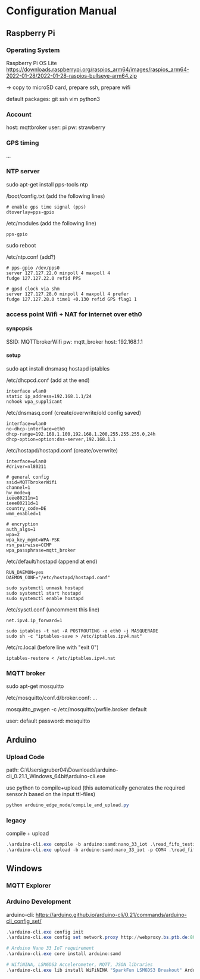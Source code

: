 # Configuration Manual

## Raspberry Pi

### Operating System

Raspberry Pi OS Lite
<https://downloads.raspberrypi.org/raspios_arm64/images/raspios_arm64-2022-01-28/2022-01-28-raspios-bullseye-arm64.zip>

-> copy to microSD card, prepare ssh, prepare wifi

default packages: git ssh vim python3

### Account

host: mqttbroker
user: pi
pw: strawberry

### GPS timing

...

### NTP server

sudo apt-get install pps-tools ntp


/boot/config.txt (add the following lines)

```
# enable gps time signal (pps)
dtoverlay=pps-gpio
```

/etc/modules (add the following line)

```
pps-gpio
```

sudo reboot


/etc/ntp.conf (add?)

```
# pps-gpio /dev/pps0
server 127.127.22.0 minpoll 4 maxpoll 4
fudge 127.127.22.0 refid PPS

# gpsd clock via shm
server 127.127.28.0 minpoll 4 maxpoll 4 prefer
fudge 127.127.28.0 time1 +0.130 refid GPS flag1 1
```

### access point Wifi + NAT for internet over eth0

#### synpopsis

SSID: MQTTbrokerWifi
pw: mqtt_broker
host: 192.168.1.1

#### setup

sudo apt install dnsmasq hostapd iptables

/etc/dhcpcd.conf (add at the end)
```
interface wlan0
static ip_address=192.168.1.1/24
nohook wpa_supplicant
```

/etc/dnsmasq.conf (create/overwrite/old config saved)
```
interface=wlan0
no-dhcp-interface=eth0
dhcp-range=192.168.1.100,192.168.1.200,255.255.255.0,24h
dhcp-option=option:dns-server,192.168.1.1
```

/etc/hostapd/hostapd.conf (create/overwrite)
```
interface=wlan0
#driver=nl80211

# general config
ssid=MQTTbrokerWifi
channel=1
hw_mode=g
ieee80211n=1
ieee80211d=1
country_code=DE
wmm_enabled=1

# encryption
auth_algs=1
wpa=2
wpa_key_mgmt=WPA-PSK
rsn_pairwise=CCMP
wpa_passphrase=mqtt_broker
```

/etc/default/hostapd (append at end)
```
RUN_DAEMON=yes
DAEMON_CONF="/etc/hostapd/hostapd.conf"
```

```
sudo systemctl unmask hostapd
sudo systemctl start hostapd
sudo systemctl enable hostapd
```

/etc/sysctl.conf (uncomment this line)
```
net.ipv4.ip_forward=1
```

```
sudo iptables -t nat -A POSTROUTING -o eth0 -j MASQUERADE
sudo sh -c "iptables-save > /etc/iptables.ipv4.nat"
```

/etc/rc.local (before line with "exit 0")
```
iptables-restore < /etc/iptables.ipv4.nat
```

### MQTT broker

sudo apt-get mosquitto

/etc/mosquitto/conf.d/broker.conf:
...

mosquitto_pwgen -c /etc/mosquitto/pwfile.broker default

user: default
password: mosquitto

## Arduino

### Upload Code

path: C:\Users\gruber04\Downloads\arduino-cli_0.21.1_Windows_64bit\arduino-cli.exe

use python to compile+upload
(this automatically generates the required sensor.h based on the input ttl-files)

```powershell
python arduino_edge_node/compile_and_upload.py
```

### legacy

compile + upload

```powershell
.\arduino-cli.exe compile -b arduino:samd:nano_33_iot .\read_fifo_testing\
.\arduino-cli.exe upload -b arduino:samd:nano_33_iot -p COM4 .\read_fifo_testing\
```

## Windows

### MQTT Explorer

### Arduino Development

arduino-cli: <https://arduino.github.io/arduino-cli/0.21/commands/arduino-cli_config_set/>

```powershell
.\arduino-cli.exe config init
.\arduino-cli.exe config set network.proxy http://webproxy.bs.ptb.de:8080

# Arduino Nano 33 IoT requirement
.\arduino-cli.exe core install arduino:samd

# WifiNINA, LSM6DS3 Accelerometer, MQTT, JSON libraries
.\arduino-cli.exe lib install WiFiNINA "SparkFun LSM6DS3 Breakout" ArduinoMqttClient ArduinoJson
```

